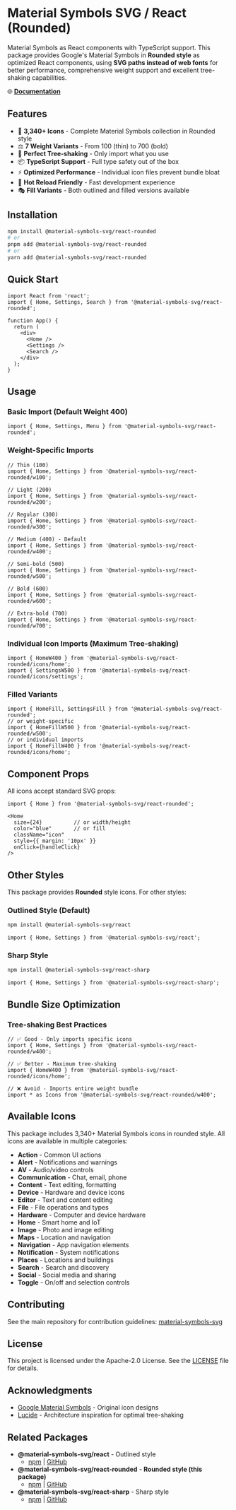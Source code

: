 # Material Symbols SVG / React (Rounded)

Material Symbols as React components with TypeScript support. This package provides Google's Material Symbols in **Rounded style** as optimized React components, using **SVG paths instead of web fonts** for better performance, comprehensive weight support and excellent tree-shaking capabilities.

🌐 **[Documentation](https://material-symbols-svg.com/)**

## Features

- 🎨 **3,340+ Icons** - Complete Material Symbols collection in Rounded style
- ⚖️ **7 Weight Variants** - From 100 (thin) to 700 (bold)
- 🌳 **Perfect Tree-shaking** - Only import what you use
- 📦 **TypeScript Support** - Full type safety out of the box
- ⚡ **Optimized Performance** - Individual icon files prevent bundle bloat
- 🔄 **Hot Reload Friendly** - Fast development experience
- 🎭 **Fill Variants** - Both outlined and filled versions available

## Installation

```bash
npm install @material-symbols-svg/react-rounded
# or
pnpm add @material-symbols-svg/react-rounded
# or
yarn add @material-symbols-svg/react-rounded
```

## Quick Start

```tsx
import React from 'react';
import { Home, Settings, Search } from '@material-symbols-svg/react-rounded';

function App() {
  return (
    <div>
      <Home />
      <Settings />
      <Search />
    </div>
  );
}
```

## Usage

### Basic Import (Default Weight 400)

```tsx
import { Home, Settings, Menu } from '@material-symbols-svg/react-rounded';
```

### Weight-Specific Imports

```tsx
// Thin (100)
import { Home, Settings } from '@material-symbols-svg/react-rounded/w100';

// Light (200)
import { Home, Settings } from '@material-symbols-svg/react-rounded/w200';

// Regular (300)
import { Home, Settings } from '@material-symbols-svg/react-rounded/w300';

// Medium (400) - Default
import { Home, Settings } from '@material-symbols-svg/react-rounded/w400';

// Semi-bold (500)
import { Home, Settings } from '@material-symbols-svg/react-rounded/w500';

// Bold (600)
import { Home, Settings } from '@material-symbols-svg/react-rounded/w600';

// Extra-bold (700)
import { Home, Settings } from '@material-symbols-svg/react-rounded/w700';
```

### Individual Icon Imports (Maximum Tree-shaking)

```tsx
import { HomeW400 } from '@material-symbols-svg/react-rounded/icons/home';
import { SettingsW500 } from '@material-symbols-svg/react-rounded/icons/settings';
```

### Filled Variants

```tsx
import { HomeFill, SettingsFill } from '@material-symbols-svg/react-rounded';
// or weight-specific
import { HomeFillW500 } from '@material-symbols-svg/react-rounded/w500';
// or individual imports
import { HomeFillW400 } from '@material-symbols-svg/react-rounded/icons/home';
```

## Component Props

All icons accept standard SVG props:

```tsx
import { Home } from '@material-symbols-svg/react-rounded';

<Home 
  size={24}          // or width/height
  color="blue"       // or fill
  className="icon"
  style={{ margin: '10px' }}
  onClick={handleClick}
/>
```

## Other Styles

This package provides **Rounded** style icons. For other styles:

### Outlined Style (Default)
```bash
npm install @material-symbols-svg/react
```

```tsx
import { Home, Settings } from '@material-symbols-svg/react';
```

### Sharp Style
```bash
npm install @material-symbols-svg/react-sharp
```

```tsx
import { Home, Settings } from '@material-symbols-svg/react-sharp';
```

## Bundle Size Optimization

### Tree-shaking Best Practices

```tsx
// ✅ Good - Only imports specific icons
import { Home, Settings } from '@material-symbols-svg/react-rounded/w400';

// ✅ Better - Maximum tree-shaking
import { HomeW400 } from '@material-symbols-svg/react-rounded/icons/home';

// ❌ Avoid - Imports entire weight bundle
import * as Icons from '@material-symbols-svg/react-rounded/w400';
```

## Available Icons

This package includes 3,340+ Material Symbols icons in rounded style. All icons are available in multiple categories:

- **Action** - Common UI actions
- **Alert** - Notifications and warnings  
- **AV** - Audio/video controls
- **Communication** - Chat, email, phone
- **Content** - Text editing, formatting
- **Device** - Hardware and device icons
- **Editor** - Text and content editing
- **File** - File operations and types
- **Hardware** - Computer and device hardware
- **Home** - Smart home and IoT
- **Image** - Photo and image editing
- **Maps** - Location and navigation
- **Navigation** - App navigation elements
- **Notification** - System notifications
- **Places** - Locations and buildings
- **Search** - Search and discovery
- **Social** - Social media and sharing
- **Toggle** - On/off and selection controls

## Contributing

See the main repository for contribution guidelines: [material-symbols-svg](https://github.com/k-s-h-r/material-symbols-svg)

## License

This project is licensed under the Apache-2.0 License. See the [LICENSE](../../LICENSE) file for details.

## Acknowledgments

- [Google Material Symbols](https://fonts.google.com/icons) - Original icon designs
- [Lucide](https://lucide.dev/) - Architecture inspiration for optimal tree-shaking

## Related Packages

- **@material-symbols-svg/react** - Outlined style
  - [npm](https://www.npmjs.com/package/@material-symbols-svg/react) | [GitHub](../react)
- **@material-symbols-svg/react-rounded** - **Rounded style (this package)**
  - [npm](https://www.npmjs.com/package/@material-symbols-svg/react-rounded) | [GitHub](../react-rounded)
- **@material-symbols-svg/react-sharp** - Sharp style
  - [npm](https://www.npmjs.com/package/@material-symbols-svg/react-sharp) | [GitHub](../react-sharp)

